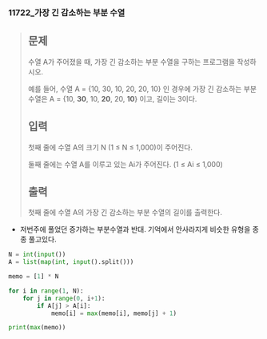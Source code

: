 ### 11722_가장 긴 감소하는 부분 수열

> ## 문제
>
> 수열 A가 주어졌을 때, 가장 긴 감소하는 부분 수열을 구하는 프로그램을 작성하시오.
>
> 예를 들어, 수열 A = {10, 30, 10, 20, 20, 10} 인 경우에 가장 긴 감소하는 부분 수열은 A = {10, **30**, 10, **20**, 20, **10**} 이고, 길이는 3이다.
>
> ## 입력
>
> 첫째 줄에 수열 A의 크기 N (1 ≤ N ≤ 1,000)이 주어진다.
>
> 둘째 줄에는 수열 A를 이루고 있는 Ai가 주어진다. (1 ≤ Ai ≤ 1,000)
>
> ## 출력
>
> 첫째 줄에 수열 A의 가장 긴 감소하는 부분 수열의 길이를 출력한다.





- 저번주에 풀었던 증가하는 부분수열과 반대. 기억에서 안사라지게 비슷한 유형을 종종 풀고있다.

```python
N = int(input())
A = list(map(int, input().split()))

memo = [1] * N

for i in range(1, N):
    for j in range(0, i+1):
        if A[j] > A[i]:
            memo[i] = max(memo[i], memo[j] + 1)

print(max(memo))
```

